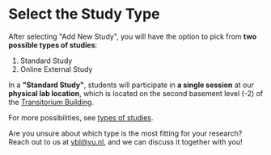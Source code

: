 
# Select the Study Type

After selecting "Add New Study", you will have the option to pick from **two possible types of studies**:   

1. Standard Study   
2. Online External Study    

In a **"Standard Study"**, students will participate in **a single session** at our **physical lab location**, which is located on the second basement level (-2) of the [Transitorium Building](https://vu.nl/en/about-vu/more-about/transitorium).

For more possibilities, see [types of studies](Types_of_Studies). 

Are you unsure about which type is the most fitting for your research? Reach out to us at vbl@vu.nl, and we can discuss it together with you!
